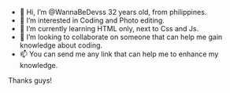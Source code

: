 - 👋 Hi, I’m @WannaBeDevss 32 years old, from philippines.
- 👀 I’m interested in Coding and Photo editing.
- 🌱 I’m currently learning HTML only, next to Css and Js.
- 💞️ I’m looking to collaborate on someone that can help me gain knowledge about coding.
- 📫 You can send me any link that can help me to enhance my knowledge.


Thanks guys!
